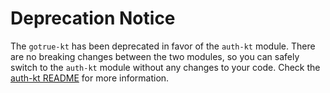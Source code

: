 # Deprecation Notice

The `gotrue-kt` has been deprecated in favor of the `auth-kt` module. There are no breaking changes between the two modules, so you can safely switch to the `auth-kt` module without any changes to your code.
Check the [auth-kt README](/Auth/README.md) for more information.
